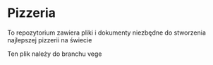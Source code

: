 # Pizzeria
To repozytorium zawiera pliki i dokumenty niezbędne do stworzenia najlepszej pizzerii na świecie

Ten plik należy do branchu vege
